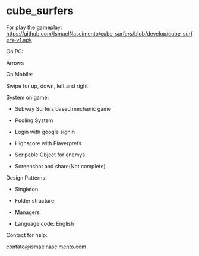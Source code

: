 # cube_surfers

For play the gameplay: https://github.com/IsmaelNascimento/cube_surfers/blob/develop/cube_surfers-v1.apk

On PC:

Arrows 

On Mobile:

Swipe for up, down, left and right

System on game:

- Subway Surfers based mechanic game

- Pooling System

- Login with google signin

- Highscore with Playerprefs

- Scripable Object for enemys

- Screenshot and share(Not complete)

Design Patterns:

- Singleton

- Folder structure

- Managers

- Language code: English

Contact for help:

contato@ismaelnascimento.com
